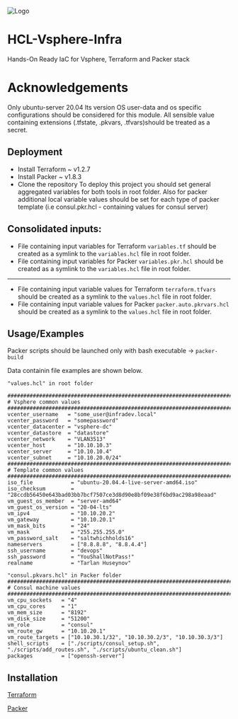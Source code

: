 
![Logo]()
#  HCL-Vsphere-Infra

Hands-On Ready IaC for Vsphere, Terraform and Packer stack


# Acknowledgements

Only ubuntu-server 20.04 lts version OS user-data and os specific configurations should be considered for this module.
All sensible value containing extensions (.tfstate, .pkvars, .tfvars)should be treated as a secret.

## Deployment
- Install Terraform ~ v1.2.7
- Install Packer ~ v1.8.3
- Clone the repository
To deploy this project you should set general aggregated variables for both tools in root folder.
Also for packer additional local variable values should be set for each type of packer template (i.e consul.pkr.hcl - containing values for consul server)
## Consolidated inputs:
- File containing input variables for Terraform `variables.tf` should be created as a symlink to the `variables.hcl` file in root folder.
- File containing input variables for Packer `variables.pkr.hcl` should be created as a symlink to the `variables.hcl` file in root folder.
---
- File containing input variable values for Terraform `terraform.tfvars` should be created as a symlink to the `values.hcl` file in root folder.
- File containing input variable values for Packer `packer.auto.pkrvars.hcl` should be created as a symlink to the `values.hcl` file in root folder.











## Usage/Examples

Packer scripts should be launched only with bash executable -> `packer-build`

Data containin file examples are shown below.

```hcl
"values.hcl" in root folder

##################################################################################
# Vsphere common values
##################################################################################
vcenter_username   = "some_user@infradev.local"
vcenter_password   = "somepassword"
vcenter_datacenter = "vsphere-dc"
vcenter_datastore  = "datastore"
vcenter_network    = "VLAN3513"
vcenter_host       = "10.10.10.3"
vcenter_server     = "10.10.10.4"
vcenter_subnet     = "10.10.20.0/24"
##################################################################################
# Template common values
##################################################################################
iso_file            = "ubuntu-20.04.4-live-server-amd64.iso"
iso_checksum        = "28ccdb56450e643bad03bb7bcf7507ce3d8d90e8bf09e38f6bd9ac298a98eaad"
vm_guest_os_member  = "server-amd64"
vm_guest_os_version = "20-04-lts"
vm_ipv4             = "10.10.20.2"
vm_gateway          = "10.10.20.1"
vm_mask_bits        = "24"
vm_mask             = "255.255.255.0"
vm_password_salt    = "saltwhichholds16"
nameservers         = ["8.8.8.8", "8.8.4.4"]
ssh_username        = "devops"
ssh_password        = "YouShallNotPass!"
realname            = "Tarlan Huseynov"
```

```hcl
"consul.pkvars.hcl" in Packer folder
##################################################################################
# Consul machine values
##################################################################################
vm_cpu_sockets   = "4"
vm_cpu_cores     = "1"
vm_mem_size      = "8192"
vm_disk_size     = "51200"
vm_role          = "consul"
vm_route_gw      = "10.10.20.1"
vm_route_targets = ["10.10.30.1/32", "10.10.30.2/3", "10.10.30.3/3"]
shell_scripts    = ["./scripts/consul_setup.sh", "./scripts/add_routes.sh", "./scripts/ubuntu_clean.sh"]
packages         = ["openssh-server"]
```


## Installation
[Terraform](https://www.terraform.io/downloads)

[Packer](https://www.packer.io/downloads)

    
